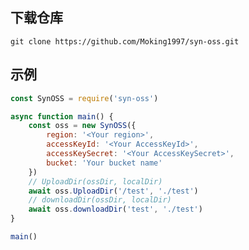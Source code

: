 ## 下载仓库

`git clone https://github.com/Moking1997/syn-oss.git`

## 示例

```js
const SynOSS = require('syn-oss')

async function main() {
    const oss = new SynOSS({
        region: '<Your region>',
        accessKeyId: '<Your AccessKeyId>',
        accessKeySecret: '<Your AccessKeySecret>',
        bucket: 'Your bucket name'
    })
    // UploadDir(ossDir, localDir) 
    await oss.UploadDir('/test', './test')
    // downloadDir(ossDir, localDir) 
    await oss.downloadDir('test', './test')
}

main()
```
